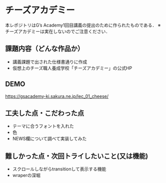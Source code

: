 # チーズアカデミー

本レポジトリはG’s Academy1回目講義の提出のために作られたものである．
※チーズアカデミーは実在しないのでご注意ください．



## 課題内容（どんな作品か）

- 講義課題で出された仕様書通りに作成
- 仮想上のチーズ職人養成学校「チーズアカデミー」の公式HP

## DEMO
https://gsacademy-ki.sakura.ne.jp/lec_01_cheese/



## 工夫した点・こだわった点

- テーマに合うフォントを入れた
- 色
- NEWS欄について調べて実装してみた

## 難しかった点・次回トライしたいこと(又は機能)

- スクロールしながらtransitionして表示する機能
- wraperの深堀

